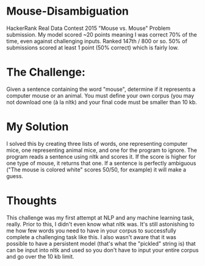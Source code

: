 # Mouse-Disambiguation
HackerRank Real Data Contest 2015 "Mouse vs. Mouse" Problem submission. My model scored ~20 points meaning I was correct 70% of the time, even against challenging inputs. Ranked 147th / 800 or so. 50% of submissions scored at least 1 point (50% correct) which is fairly low.

# The Challenge:
Given a sentence containing the word "mouse", determine if it represents a computer mouse or an animal. You must define your own corpus (you may not download one (à la nltk) and your final code must be smaller than 10 kb.

# My Solution
I solved this by creating three lists of words, one representing computer mice, one representing animal mice, and one for the program to ignore. The program reads a sentence using nltk and scores it. If the score is higher for one type of mouse, it returns that one. If a sentence is perfectly ambiguous ("The mouse is colored white" scores 50/50, for example) it will make a guess.

# Thoughts
This challenge was my first attempt at NLP and any machine learning task, really. Prior to this, I didn't even know what nltk was. It's still astonishing to me how few words you need to have in your corpus to successfully complete a challenging task like this. I also wasn't aware that it was possible to have a persistent model (that's what the "pickled" string is) that can be input into nltk and used so you don't have to input your entire corpus and go over the 10 kb limit.
